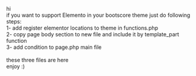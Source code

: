 hi<br/>
if you want to support Elemento in your bootscore theme just do following steps:<br/>
1- add register elementor locations to theme in functions.php<br/>
2- copy page body section to new file and include it by template_part function<br/>
3- add condition to page.php main file<br/>
<br/>
these three files are here<br/>
enjoy :)
